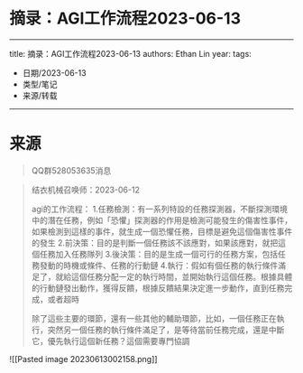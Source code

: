 # 摘录：AGI工作流程2023-06-13


---
title: 摘录：AGI工作流程2023-06-13
authors: Ethan Lin
year:
tags:
  - 日期/2023-06-13 
  - 类型/笔记 
  - 来源/转载 
---







# 来源

> QQ群528053635消息



> 结衣机械召唤师：2023-06-12
> 
> agi的工作流程：
> 1.任務檢測：有一系列特設的任務探測器，不斷探測環境中的潛在任務，例如「恐懼」探測器的作用是檢測可能發生的傷害性事件，如果檢測到這樣的事件，就生成一個恐懼任務，目標是避免這個傷害性事件的發生
> 2.前決策：目的是判斷一個任務該不該應對，如果該應對，就把這個任務加入任務隊列
> 3.後決策：目的是生成一個可行的任務方案，包括任務發動的時機或條件、任務的行動鏈
> 4.執行：假如有個任務的執行條件滿足了，就給這個任務分配一定的執行時間，並開始執行這個任務。根據具體的行動鏈發出動作，獲得反饋，根據反饋結果決定進一步動作，直到任務完成，或者超時
> 
> 除了這些主要的環節，還有一些其他的輔助環節，比如，一個任務正在執行，突然另一個任務的執行條件滿足了，是等待當前任務完成，還是中斷它，優先執行這個新任務？這個需要專門協調
> 

![[Pasted image 20230613002158.png]]